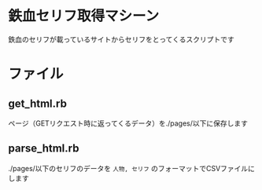 # 鉄血セリフ取得マシーン
鉄血のセリフが載っているサイトからセリフをとってくるスクリプトです

# ファイル
## get_html.rb
ページ（GETリクエスト時に返ってくるデータ）を./pages/以下に保存します

## parse_html.rb
./pages/以下のセリフのデータを `人物, セリフ` のフォーマットでCSVファイルにします
